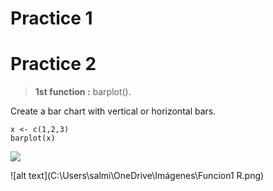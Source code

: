 
# Practice 1











# Practice 2
>**1st  function :** barplot().

Create a bar chart with vertical or horizontal bars.

```{r,echo=true}
x <- c(1,2,3)
barplot(x)
```
<img src="/Users/salmi/OneDrive/Documentos/GitHub/Funcion1.png">

![alt text](C:\Users\salmi\OneDrive\Imágenes\Funcion1 R.png)